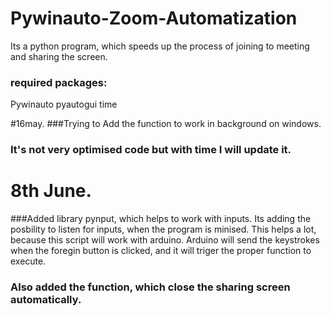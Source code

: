 # Pywinauto-Zoom-Automatization
Its a python program, which speeds up the process of joining to meeting and sharing the screen. 

### required packages: 
Pywinauto
pyautogui
time

#16may. 
###Trying to Add the function to work in background on windows. 
### It's not very optimised code but with time I will update it. 

# 8th June. 
###Added library pynput, which helps to work with inputs. Its adding the posbility to listen for inputs, when the program is minised. This helps a lot, because this script will work with arduino. Arduino will send the keystrokes when the foregin button is clicked, and it will triger the proper function to execute. 
### Also added the function, which close the sharing screen automatically. 
